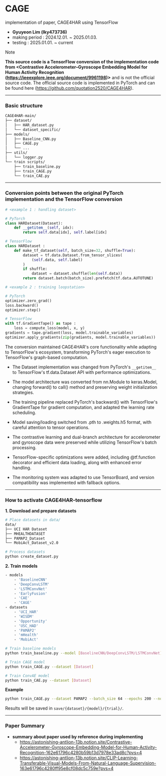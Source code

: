 # CAGE
implementation of paper, CAGE4HAR using TensorFlow

- **Gyuyeon Lim (lky473736)**
- making period : 2024.12.01. ~ 2025.01.03.
- testing : 2025.01.01. ~ current

> [!NOTE]
> **This source code is a TensorFlow conversion of the implementation code from <Contrastive Accelerometer–Gyroscope Embedding Model for Human Activity Recognition (https://ieeexplore.ieee.org/document/9961198)>** and is not the official source code. The official source code is implemented in PyTorch and can be found here (https://github.com/quotation2520/CAGE4HAR).


-----

### Basic structure

```bash
CAGE4HAR-main/
├── dataset/
│   ├── HAR_dataset.py     
│   └── dataset_specific/  
├── models/
│   ├── Baseline_CNN.py   
│   ├── CAGE.py          
│   └── ...              
├── utils/
│   └── logger.py         
└── train scripts/
    ├── train_baseline.py 
    ├── train_CAGE.py
    └── train_CAE.py
```

-----

### Conversion points between the original PyTorch implementation and the TensorFlow conversion

```python
# <example 1 : handling dataset>

# PyTorch 
class HARDataset(Dataset):
    def __getitem__(self, idx):
        return self.data[idx], self.label[idx]

# TensorFlow 
class HARDataset :
    def make_tf_dataset(self, batch_size=32, shuffle=True):
        dataset = tf.data.Dataset.from_tensor_slices(
            (self.data, self.label)
        )
        if shuffle:
            dataset = dataset.shuffle(len(self.data))
        return dataset.batch(batch_size).prefetch(tf.data.AUTOTUNE)
```

```python
# <example 2 : training loopstation>

# PyTorch
optimizer.zero_grad()
loss.backward()
optimizer.step()

# TensorFlow
with tf.GradientTape() as tape :
    loss = compute_loss(model, x, y)
gradients = tape.gradient(loss, model.trainable_variables)
optimizer.apply_gradients(zip(gradients, model.trainable_variables))
```

The conversion maintained CAGE4HAR's core functionality while adapting to TensorFlow's ecosystem, transforming PyTorch's eager execution to TensorFlow's graph-based computation. 

- The Dataset implementation was changed from PyTorch's ```__getitem__``` to TensorFlow's tf.data.Dataset API with performance optimizations. 

- The model architecture was converted from nn.Module to keras.Model, changing forward() to call() method and preserving weight initialization strategies. 

- The training pipeline replaced PyTorch's backward() with TensorFlow's GradientTape for gradient computation, and adapted the learning rate scheduling. 

- Model saving/loading switched from .pth to .weights.h5 format, with careful attention to tensor operations. 

- The contrastive learning and dual-branch architecture for accelerometer and gyroscope data were preserved while utilizing TensorFlow's batch processing. 

- TensorFlow-specific optimizations were added, including @tf.function decorator and efficient data loading, along with enhanced error handling. 

- The monitoring system was adapted to use TensorBoard, and version compatibility was implemented with fallback options.

-----

### How to activate CAGE4HAR-tensorflow

**1. Download and prepare datasets**
```bash
# Place datasets in data/
data/
├── UCI HAR Dataset
├── MHEALTHDATASET
├── PAMAP2_Dataset
└── MobiAct_Dataset_v2.0

# Process datasets
python create_dataset.py
```

**2. Train models**
```bash
- models
    - 'BaselineCNN'
    - 'DeepConvLSTM'
    - 'LSTMConvNet'
    - 'EarlyFusion'
    - 'CAE'
    - 'CAGE'
- datasets 
    - 'UCI_HAR'
    - 'WISDM'
    - 'Opportunity'
    - 'USC_HAD'
    - 'PAMAP2'
    - 'mHealth'
    - 'MobiAct'
```

```bash
# Train baseline models
python train_baseline.py --model [BaselineCNN/DeepConvLSTM/LSTMConvNet] --dataset [Dataset]

# Train CAGE model
python train_CAGE.py --dataset [Dataset]

# Train ConvAE model
python train_CAE.py --dataset [Dataset]
```

**Example**
```bash
python train_CAGE.py --dataset PAMAP2 --batch_size 64 --epochs 200 --normalize
```

Results will be saved in `save/{dataset}/{model}/{trial}/`.

------

### Paper Summary

- **summary about paper used by reference during implementing**
    - https://astonishing-antlion-13b.notion.site/Contrastive-Accelerometer-Gyroscope-Embedding-Model-for-Human-Activity-Recognition-162e61796c4280b59b13d7978e33ad8c?pvs=4
    - https://astonishing-antlion-13b.notion.site/CLIP-Learning-Transferable-Visual-Models-From-Natural-Language-Supervision-163e61796c4280ff95e8cf08dc5c759e?pvs=4
